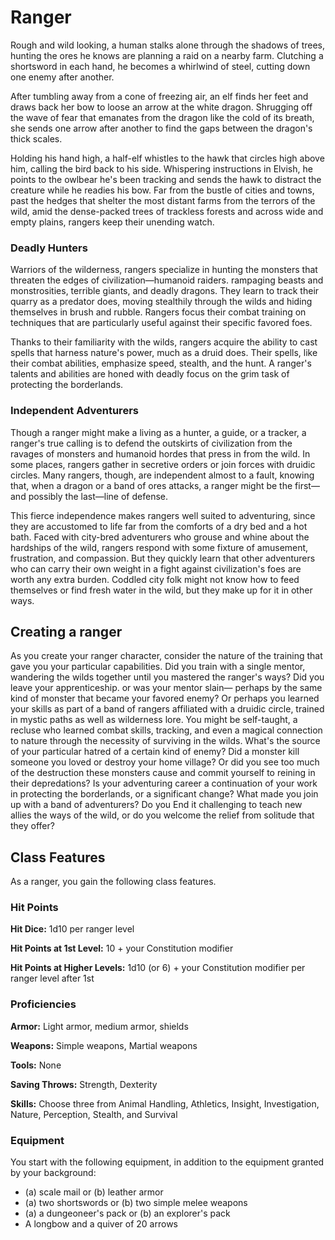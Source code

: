 # Ranger

Rough and wild looking, a human stalks alone
through the shadows of trees, hunting the ores he
knows are planning a raid on a nearby farm. Clutching
a shortsword in each hand, he becomes a whirlwind of
steel, cutting down one enemy after another.

After tumbling away from a cone of
freezing air, an elf finds her feet and draws
back her bow to loose an arrow at the white
dragon. Shrugging off the wave of fear that emanates
from the dragon like the cold of its breath, she sends
one arrow after another to find the gaps between the
dragon's thick scales.

Holding his hand high, a half-elf whistles to the hawk
that circles high above him, calling the bird back to his
side. Whispering instructions in Elvish, he points to
the owlbear he's been tracking and sends the hawk to
distract the creature while he readies his bow.
Far from the bustle of cities and towns, past the
hedges that shelter the most distant farms from the
terrors of the wild, amid the dense-packed trees of
trackless forests and across wide and empty plains,
rangers keep their unending watch.

### Deadly Hunters
Warriors of the wilderness, rangers specialize in
hunting the monsters that threaten the edges of
civilization—humanoid raiders. rampaging beasts and
monstrosities, terrible giants, and deadly dragons. They
learn to track their quarry as a predator does, moving
stealthily through the wilds and hiding themselves in
brush and rubble. Rangers focus their combat training
on techniques that are particularly useful against their
specific favored foes.

Thanks to their familiarity with the wilds, rangers
acquire the ability to cast spells that harness nature's
power, much as a druid does. Their spells, like their
combat abilities, emphasize speed, stealth, and the hunt.
A ranger's talents and abilities are honed with deadly
focus on the grim task of protecting the borderlands.

### Independent Adventurers

Though a ranger might make a living as a hunter, a
guide, or a tracker, a ranger's true calling is to defend
the outskirts of civilization from the ravages of monsters
and humanoid hordes that press in from the wild. In
some places, rangers gather in secretive orders or join
forces with druidic circles. Many rangers, though, are
independent almost to a fault, knowing that, when a
dragon or a band of ores attacks, a ranger might be the
first—and possibly the last—line of defense.

This fierce independence makes rangers well suited
to adventuring, since they are accustomed to life far
from the comforts of a dry bed and a hot bath. Faced
with city-bred adventurers who grouse and whine about
the hardships of the wild, rangers respond with some
fixture of amusement, frustration, and compassion.
But they quickly learn that other adventurers who can
carry their own weight in a fight against civilization's
foes are worth any extra burden. Coddled city folk might
not know how to feed themselves or find fresh water in
the wild, but they make up for it in other ways.

## Creating a ranger

As you create your ranger character, consider the nature
of the training that gave you your particular capabilities.
Did you train with a single mentor, wandering the wilds
together until you mastered the ranger's ways? Did you
leave your apprenticeship. or was your mentor slain—
perhaps by the same kind of monster that became your
favored enemy? Or perhaps you learned your skills as
part of a band of rangers affiliated with a druidic circle,
trained in mystic paths as well as wilderness lore. You
might be self-taught, a recluse who learned combat
skills, tracking, and even a magical connection to nature
through the necessity of surviving in the wilds.
What's the source of your particular hatred of a
certain kind of enemy? Did a monster kill someone
you loved or destroy your home village? Or did you see
too much of the destruction these monsters cause and
commit yourself to reining in their depredations? Is
your adventuring career a continuation of your work
in protecting the borderlands, or a significant change?
What made you join up with a band of adventurers?
Do you End it challenging to teach new allies the ways
of the wild, or do you welcome the relief from solitude
that they offer?

## Class Features
As a ranger, you gain the following class features.

### Hit Points
**Hit Dice:** 1d10 per ranger level

**Hit Points at 1st Level:** 10 + your Constitution modifier

**Hit Points at Higher Levels:** 1d10 (or 6) + your
Constitution modifier per ranger level after 1st

### Proficiencies
**Armor:** Light armor, medium armor, shields

**Weapons:** Simple weapons, Martial weapons

**Tools:** None

**Saving Throws:** Strength, Dexterity

**Skills:** Choose three from Animal Handling,
Athletics, Insight, Investigation, Nature, Perception,
Stealth, and Survival

### Equipment
You start with the following equipment, in addition to
the equipment granted by your background:
* (a) scale mail or (b) leather armor
* (a) two shortswords or (b) two simple melee weapons
* (a) a dungeoneer's pack or (b) an explorer's pack
* A longbow and a quiver of 20 arrows
